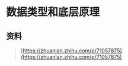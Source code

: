 # 数据类型和底层原理

## 资料

> [https://zhuanlan.zhihu.com/p/71057875](https://zhuanlan.zhihu.com/p/71057875)



